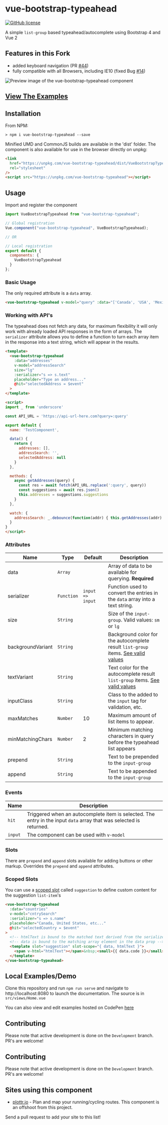 # vue-bootstrap-typeahead

[![GitHub license](https://img.shields.io/github/license/alexurquhart/vue-bootstrap-typeahead.svg)](https://github.com/alexurquhart/vue-bootstrap-typeahead/blob/master/LICENSE.txt)

A simple `list-group` based typeahead/autocomplete using Bootstrap 4 and Vue 2

## Features in this Fork

- added keyboard navigation (PR [#44](https://github.com/alexurquhart/vue-bootstrap-typeahead/pull/44))
- fully compatible with all Browsers, including IE10 (fixed Bug [#14](https://github.com/alexurquhart/vue-bootstrap-typeahead/issues/14))

<img src="https://raw.githubusercontent.com/alexurquhart/vue-bootstrap-typeahead/master/assets/screenshot.png" alt="Preview image of the vue-bootstrap-typeahead component">

## [View The Examples](https://alexurquhart.github.io/vue-bootstrap-typeahead/#/examples)

## Installation

From NPM:

```
> npm i vue-bootstrap-typeahead --save
```

Minified UMD and CommonJS builds are available in the 'dist' folder. The component is also available for use in the browser directly on unpkg:

```html
<link
  href="https://unpkg.com/vue-bootstrap-typeahead/dist/VueBootstrapTypeahead.css"
  rel="stylesheet"
/>
<script src="https://unpkg.com/vue-bootstrap-typeahead"></script>
```

## Usage

Import and register the component

```javascript
import VueBootstrapTypeahead from "vue-bootstrap-typeahead";

// Global registration
Vue.component("vue-bootstrap-typeahead", VueBootstrapTypeahead);

// OR

// Local registration
export default {
  components: {
    VueBootstrapTypeahead
  }
};
```

### Basic Usage

The only required attribute is a `data` array.

```html
<vue-bootstrap-typeahead v-model="query" :data="['Canada', 'USA', 'Mexico']" />
```

### Working with API's

The typeahead does not fetch any data, for maximum flexibility it will only work with already loaded API responses in the form of arrays. The `serializer` attribute allows you to define a function to turn each array item in the response into a text string, which will appear in the results.

```html
<template>
  <vue-bootstrap-typeahead
    :data="addresses"
    v-model="addressSearch"
    size="lg"
    :serializer="s => s.text"
    placeholder="Type an address..."
    @hit="selectedAddress = $event"
  >
</template>

<script>
import _ from 'underscore'

const API_URL = 'https://api-url-here.com?query=:query'

export default {
  name: 'TestComponent',

  data() {
    return {
      addresses: [],
      addressSearch: '',
      selectedAddress: null
    }
  },

  methods: {
    async getAddresses(query) {
      const res = await fetch(API_URL.replace(':query', query))
      const suggestions = await res.json()
      this.addresses = suggestions.suggestions
    }
  },

  watch: {
    addressSearch: _.debounce(function(addr) { this.getAddresses(addr) }, 500)
  }
}
</script>

```

### Attributes

| Name              | Type       | Default          | Description                                                                                                                                              |
| ----------------- | ---------- | ---------------- | -------------------------------------------------------------------------------------------------------------------------------------------------------- |
| data              | `Array`    |                  | Array of data to be available for querying. **Required**                                                                                                 |
| serializer        | `Function` | `input => input` | Function used to convert the entries in the `data` array into a text string.                                                                             |
| size              | `String`   |                  | Size of the `input-group`. Valid values: `sm` or `lg`                                                                                                    |
| backgroundVariant | `String`   |                  | Background color for the autocomplete result `list-group` items. [See valid values](http://getbootstrap.com/docs/4.1/utilities/colors/#background-color) |
| textVariant       | `String`   |                  | Text color for the autocomplete result `list-group` items. [See valid values](http://getbootstrap.com/docs/4.1/utilities/colors/#color)                  |
| inputClass        | `String`   |                  | Class to the added to the `input` tag for validation, etc.                                                                                               |
| maxMatches        | `Number`   | 10               | Maximum amount of list items to appear.                                                                                                                  |
| minMatchingChars  | `Number`   | 2                | Minimum matching characters in query before the typeahead list appears                                                                                   |
| prepend           | `String`   |                  | Text to be prepended to the `input-group`                                                                                                                |
| append            | `String`   |                  | Text to be appended to the `input-group`                                                                                                                 |

### Events

| Name    | Description                                                                                                         |
| ------- | ------------------------------------------------------------------------------------------------------------------- |
| `hit`   | Triggered when an autocomplete item is selected. The entry in the input `data` array that was selected is returned. |
| `input` | The component can be used with `v-model`                                                                            |

### Slots

There are `prepend` and `append` slots available for adding buttons or other markup. Overrides the `prepend` and `append` attributes.

### Scoped Slots

You can use a [scoped slot](https://vuejs.org/v2/guide/components-slots.html#Scoped-Slots) called `suggestion` to define custom content
for the suggestion `list-item`'s

```html
<vue-bootstrap-typeahead
  :data="countries"
  v-model="cntrySearch"
  :serializer="s => s.name"
  placeholder="Canada, United States, etc..."
  @hit="selectedCountry = $event"
>
  <!-- htmlText is bound to the matched text derived from the serializer function -->
  <!-- data is bound to the matching array element in the data prop -->
  <template slot="suggestion" slot-scope="{ data, htmlText }">
    <span v-html="htmlText"></span>&nbsp;<small>{{ data.code }}</small>
  </template>
</vue-bootstrap-typeahead>
```

## Local Examples/Demo

Clone this repository and run `npm run serve` and navigate to http://localhost:8080 to launch the documentation. The source is in `src/views/Home.vue`

You can also view and edit examples hosted on CodePen [here](https://alexurquhart.github.io/vue-bootstrap-typeahead/#/examples)

## Contributing

Please note that active development is done on the `Development` branch. PR's are welcome!

## Contributing

Please note that active development is done on the `Development` branch. PR's are welcome!

## Sites using this component

- [plottr.io](https://plottr.io) - Plan and map your running/cycling routes. This component is an offshoot from this project.

Send a pull request to add your site to this list!
